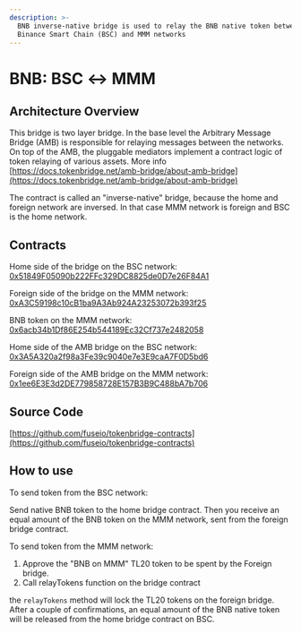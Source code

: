```yaml
---
description: >-
  BNB inverse-native bridge is used to relay the BNB native token between
  Binance Smart Chain (BSC) and MMM networks
---
```


# BNB: BSC ↔ MMM

## Architecture Overview <a id="architecture-overview"></a>

This bridge is two layer bridge. In the base level the Arbitrary Message Bridge \(AMB\) is responsible for relaying messages between the networks. On top of the AMB, the pluggable mediators implement a contract logic of token relaying of various assets. More info [https://docs.tokenbridge.net/amb-bridge/about-amb-bridge](https://docs.tokenbridge.net/amb-bridge/about-amb-bridge)​‌

The contract is called an "inverse-native" bridge, because the home and foreign network are inversed. In that case MMM network is foreign and BSC is the home network.‌

## Contracts <a id="contracts"></a>

Home side of the bridge on the BSC network: [0x51849F05090b222FFc329DC8825de0D7e26F84A1](https://bscscan.com/address/0x51849F05090b222FFc329DC8825de0D7e26F84A1)​‌

Foreign side of the bridge on the MMM network: [0xA3C59198c10cB1ba9A3Ab924A23253072b393f25](https://explorer.mmmscan.com/address/0xA3C59198c10cB1ba9A3Ab924A23253072b393f25)​‌

BNB token on the MMM network: [0x6acb34b1Df86E254b544189Ec32Cf737e2482058](https://explorer.mmmscan.com/address/0x6acb34b1Df86E254b544189Ec32Cf737e2482058/transactions)​‌

Home side of the AMB bridge on the BSC network: [0x3A5A320a2f98a3Fe39c9040e7e3E9caA7F0D5bd6](https://bscscan.com/address/0x3A5A320a2f98a3Fe39c9040e7e3E9caA7F0D5bd6)​‌

Foreign side of the AMB bridge on the MMM network: [0x1ee6E3E3d2DE779858728E157B3B9C488bA7b706](https://explorer.mmmscan.com/address/0x1ee6E3E3d2DE779858728E157B3B9C488bA7b706)​‌

## Source Code <a id="source-code"></a>

‌​[https://github.com/fuseio/tokenbridge-contracts](https://github.com/fuseio/tokenbridge-contracts)​‌

## How to use <a id="how-to-use"></a>

To send token from the BSC network:‌

Send native BNB token to the home bridge contract. Then you receive an equal amount of the BNB token on the MMM network, sent from the foreign bridge contract.‌

To send token from the MMM network:‌

1. Approve the "BNB on MMM" TL20 token to be spent by the Foreign bridge.
2. Call relayTokens function on the bridge contract

the `relayTokens` method will lock the TL20 tokens on the foreign bridge. After a couple of confirmations, an equal amount of the BNB native token will be released from the home bridge contract on BSC.

#### ​ <a id="undefined"></a>

[  
](https://app.gitbook.com/@fuse-1/s/fuse-dev-docs/~/drafts/-MdkekktVnuRGEokLu71/bridges/bridges/eth-fuse-erc20-bridge/@merged)

